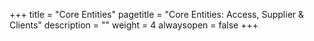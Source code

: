 +++
title = "Core Entities"
pagetitle = "Core Entities: Access, Supplier & Clients"
description = ""
weight = 4
alwaysopen = false
+++
